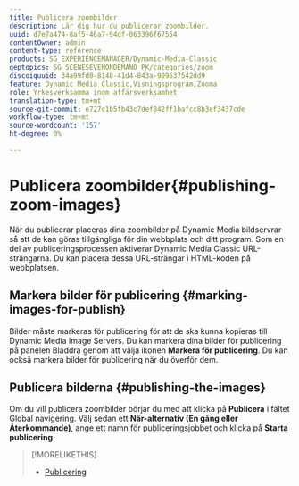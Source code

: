 ```yaml
---
title: Publicera zoombilder
description: Lär dig hur du publicerar zoombilder.
uuid: d7e7a474-8af5-46a7-94df-063396f67554
contentOwner: admin
content-type: reference
products: SG_EXPERIENCEMANAGER/Dynamic-Media-Classic
geptopics: SG_SCENESEVENONDEMAND_PK/categories/zoom
discoiquuid: 34a99fd0-8148-41d4-843a-909637542dd9
feature: Dynamic Media Classic,Visningsprogram,Zooma
role: Yrkesverksamma inom affärsverksamhet
translation-type: tm+mt
source-git-commit: e727c1b5fb43c7def842ff1bafcc8b3ef3437cde
workflow-type: tm+mt
source-wordcount: '157'
ht-degree: 0%

---
```



# Publicera zoombilder{#publishing-zoom-images}

När du publicerar placeras dina zoombilder på Dynamic Media bildservrar så att de kan göras tillgängliga för din webbplats och ditt program. Som en del av publiceringsprocessen aktiverar Dynamic Media Classic URL-strängarna. Du kan placera dessa URL-strängar i HTML-koden på webbplatsen.

## Markera bilder för publicering {#marking-images-for-publish}

Bilder måste markeras för publicering för att de ska kunna kopieras till Dynamic Media Image Servers. Du kan markera dina bilder för publicering på panelen Bläddra genom att välja ikonen **Markera för publicering**. Du kan också markera bilder för publicering när du överför dem.

## Publicera bilderna {#publishing-the-images}

Om du vill publicera zoombilder börjar du med att klicka på **Publicera** i fältet Global navigering. Välj sedan ett **När-alternativ (En gång eller Återkommande)**, ange ett namn för publiceringsjobbet och klicka på **Starta publicering**.

>[!MORELIKETHIS]
>
>* [Publicering](publishing-files.md#publishing_files)

